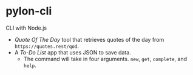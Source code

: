 # pylon-cli
CLI with Node.js


* *Quote Of The Day* tool that retrieves quotes of the day from `https://quotes.rest/qod`.
* A *To-Do List* app that uses JSON to save data.
    - The command will take in four arguments. `new`, `get`, `complete`, and `help`.